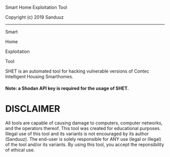 Smart Home Exploitation Tool

Copyright (c) 2019 Sanduuz
___________________
Smart

Home

Exploitation

Tool

SHET is an automated tool for hacking vulnerable versions of Contec Intelligent Housing Smarthomes.

#### Note: a Shodan API key is required for the usage of SHET.




# DISCLAIMER

All tools are capable of causing damage to computers,
computer networks, and the operators thereof. This tool was
created for educational purposes. Illegal use of this tool
and its variants is not encouraged by its author (Sanduuz).
The end-user is solely responsible for ANY use (legal or illegal)
of the tool and/or its variants. By using this tool, you accept the
reponsibility of ethical use.
